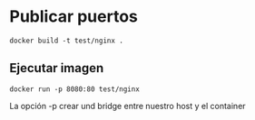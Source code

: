 # Publicar puertos

```
docker build -t test/nginx .
```

## Ejecutar imagen

```
docker run -p 8080:80 test/nginx
```
La opción -p crear und bridge entre nuestro host y el container